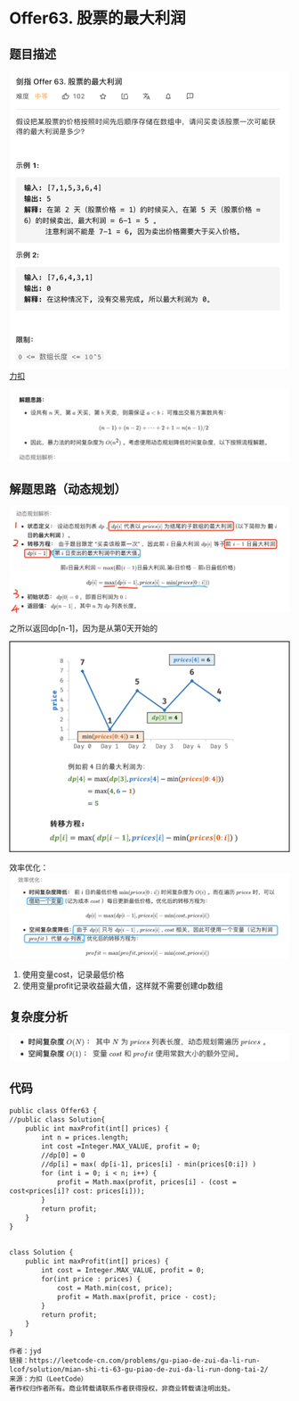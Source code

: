 # Offer63. 股票的最大利润

## 题目描述
![](Offer63.%20%E8%82%A1%E7%A5%A8%E7%9A%84%E6%9C%80%E5%A4%A7%E5%88%A9%E6%B6%A6/%E6%88%AA%E5%B1%8F2021-03-20%2015.53.59%202.png)
[力扣](https://leetcode-cn.com/problems/gu-piao-de-zui-da-li-run-lcof/solution/mian-shi-ti-63-gu-piao-de-zui-da-li-run-dong-tai-2/)

![](Offer63.%20%E8%82%A1%E7%A5%A8%E7%9A%84%E6%9C%80%E5%A4%A7%E5%88%A9%E6%B6%A6/%E6%88%AA%E5%B1%8F2021-03-20%2016.01.15%202.png)

## 解题思路（动态规划）
![](Offer63.%20%E8%82%A1%E7%A5%A8%E7%9A%84%E6%9C%80%E5%A4%A7%E5%88%A9%E6%B6%A6/501744E7-11FE-4CF4-A861-859CCFFF9A06%202.png)

之所以返回dp[n-1]，因为是从第0天开始的

![](Offer63.%20%E8%82%A1%E7%A5%A8%E7%9A%84%E6%9C%80%E5%A4%A7%E5%88%A9%E6%B6%A6/D8E6A983-42B4-4EB2-A253-FCBCE0590D9C%202.png)

效率优化：
![](Offer63.%20%E8%82%A1%E7%A5%A8%E7%9A%84%E6%9C%80%E5%A4%A7%E5%88%A9%E6%B6%A6/994E4C85-55F1-440C-88F4-F917252F5AEB%202.png)
1. 使用变量cost，记录最低价格
2. 使用变量profit记录收益最大值，这样就不需要创建dp数组
## 复杂度分析
![](Offer63.%20%E8%82%A1%E7%A5%A8%E7%9A%84%E6%9C%80%E5%A4%A7%E5%88%A9%E6%B6%A6/%E6%88%AA%E5%B1%8F2021-03-20%2016.13.31%202.png)


## 代码
```
public class Offer63 {
//public class Solution{
    public int maxProfit(int[] prices) {
        int n = prices.length;
        int cost =Integer.MAX_VALUE, profit = 0;
        //dp[0] = 0
        //dp[i] = max( dp[i-1], prices[i] - min(prices[0:i]) )
        for (int i = 0; i < n; i++) {
            profit = Math.max(profit, prices[i] - (cost = cost<prices[i]? cost: prices[i]));
        }
        return profit;
    }
}


```
```
class Solution {
    public int maxProfit(int[] prices) {
        int cost = Integer.MAX_VALUE, profit = 0;
        for(int price : prices) {
            cost = Math.min(cost, price);
            profit = Math.max(profit, price - cost);
        }
        return profit;
    }
}

作者：jyd
链接：https://leetcode-cn.com/problems/gu-piao-de-zui-da-li-run-lcof/solution/mian-shi-ti-63-gu-piao-de-zui-da-li-run-dong-tai-2/
来源：力扣（LeetCode）
著作权归作者所有。商业转载请联系作者获得授权，非商业转载请注明出处。
```







